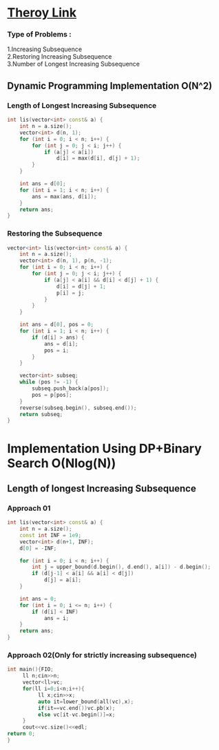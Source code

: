 # [Theroy Link](https://cp-algorithms.com/sequences/longest_increasing_subsequence.html)

### Type of Problems :<br>
1.Increasing Subsequence<br>
2.Restoring Increasing Subsequence<br>
3.Number of Longest Increasing Subsequence<br>


## Dynamic Programming Implementation O(N^2)<br>
### Length of Longest Increasing Subsequence<br>
```cpp
int lis(vector<int> const& a) {
    int n = a.size();
    vector<int> d(n, 1);
    for (int i = 0; i < n; i++) {
        for (int j = 0; j < i; j++) {
            if (a[j] < a[i])
                d[i] = max(d[i], d[j] + 1);
        }
    }

    int ans = d[0];
    for (int i = 1; i < n; i++) {
        ans = max(ans, d[i]);
    }
    return ans;
}
```
### Restoring the Subsequence
```cpp
vector<int> lis(vector<int> const& a) {
    int n = a.size();
    vector<int> d(n, 1), p(n, -1);
    for (int i = 0; i < n; i++) {
        for (int j = 0; j < i; j++) {
            if (a[j] < a[i] && d[i] < d[j] + 1) {
                d[i] = d[j] + 1;
                p[i] = j;
            }
        }
    }

    int ans = d[0], pos = 0;
    for (int i = 1; i < n; i++) {
        if (d[i] > ans) {
            ans = d[i];
            pos = i;
        }
    }

    vector<int> subseq;
    while (pos != -1) {
        subseq.push_back(a[pos]);
        pos = p[pos];
    }
    reverse(subseq.begin(), subseq.end());
    return subseq;
}
```

# Implementation Using DP+Binary Search O(Nlog(N))<br>
## Length of longest Increasing Subsequence
###  Approach 01 
```cpp
int lis(vector<int> const& a) {
    int n = a.size();
    const int INF = 1e9;
    vector<int> d(n+1, INF);
    d[0] = -INF;

    for (int i = 0; i < n; i++) {
        int j = upper_bound(d.begin(), d.end(), a[i]) - d.begin();
        if (d[j-1] < a[i] && a[i] < d[j])
            d[j] = a[i];
    }

    int ans = 0;
    for (int i = 0; i <= n; i++) {
        if (d[i] < INF)
            ans = i;
    }
    return ans;
}
```
### Approach 02(Only for strictly increasing subsequence)
```cpp
int main(){FIO;
     ll n;cin>>n;
     vector<ll>vc;
     for(ll i=0;i<n;i++){
          ll x;cin>>x;
          auto it=lower_bound(all(vc),x);
          if(it==vc.end())vc.pb(x);
          else vc[it-vc.begin()]=x;
     }
     cout<<vc.size()<<edl;
return 0;
}
